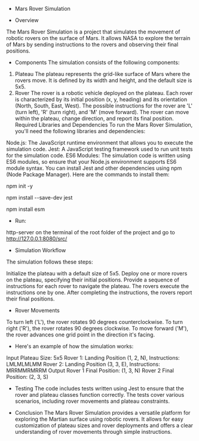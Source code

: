 - Mars Rover Simulation

- Overview

The Mars Rover Simulation is a project that simulates the movement of robotic rovers on the surface of Mars. It allows NASA to explore the terrain of Mars by sending instructions to the rovers and observing their final positions.

- Components
The simulation consists of the following components:

1. Plateau
The plateau represents the grid-like surface of Mars where the rovers move.
It is defined by its width and height, and the default size is 5x5.
2. Rover
The rover is a robotic vehicle deployed on the plateau.
Each rover is characterized by its initial position (x, y, heading) and its orientation (North, South, East, West).
The possible instructions for the rover are 'L' (turn left), 'R' (turn right), and 'M' (move forward).
The rover can move within the plateau, change direction, and report its final position.
Required Libraries and Dependencies
To run the Mars Rover Simulation, you'll need the following libraries and dependencies:

Node.js: The JavaScript runtime environment that allows you to execute the simulation code.
Jest: A JavaScript testing framework used to run unit tests for the simulation code.
ES6 Modules: The simulation code is written using ES6 modules, so ensure that your Node.js environment supports ES6 module syntax.
You can install Jest and other dependencies using npm (Node Package Manager). Here are the commands to install them:

npm init -y

npm install --save-dev jest

npm install esm

- Run:
  
http-server on the terminal of the root folder of the project and go to http://127.0.0.1:8080/src/


- Simulation Workflow

The simulation follows these steps:

Initialize the plateau with a default size of 5x5.
Deploy one or more rovers on the plateau, specifying their initial positions.
Provide a sequence of instructions for each rover to navigate the plateau.
The rovers execute the instructions one by one.
After completing the instructions, the rovers report their final positions.


- Rover Movements

To turn left ('L'), the rover rotates 90 degrees counterclockwise.
To turn right ('R'), the rover rotates 90 degrees clockwise.
To move forward ('M'), the rover advances one grid point in the direction it's facing.


- Here's an example of how the simulation works:

Input
Plateau Size: 5x5
Rover 1: Landing Position (1, 2, N), Instructions: LMLMLMLMM
Rover 2: Landing Position (3, 3, E), Instructions: MRRMMRMRRM
Output
Rover 1 Final Position: (1, 3, N)
Rover 2 Final Position: (2, 3, S)

- Testing
 The code includes tests written using Jest to ensure that the rover and plateau classes function correctly. The tests cover various scenarios, including rover movements and plateau constraints.

- Conclusion
The Mars Rover Simulation provides a versatile platform for exploring the Martian surface using robotic rovers. It allows for easy customization of plateau sizes and rover deployments and offers a clear understanding of rover movements through simple instructions.

